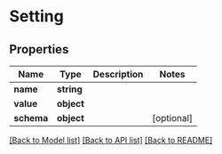 # Setting

## Properties
Name | Type | Description | Notes
------------ | ------------- | ------------- | -------------
**name** | **string** |  | 
**value** | **object** |  | 
**schema** | **object** |  | [optional] 

[[Back to Model list]](../../README.md#documentation-for-models) [[Back to API list]](../../README.md#documentation-for-api-endpoints) [[Back to README]](../../README.md)

